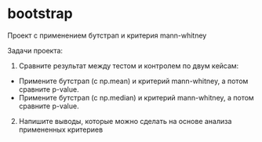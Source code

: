 # bootstrap
Проект с применением бутстрап и критерия mann-whitney

Задачи проекта:

1. Сравните результат между тестом и контролем по двум кейсам:
  - Примените бутстрап (с np.mean) и критерий mann-whitney, а потом сравните p-value.
  - Примените бутстрап (с np.median) и критерий mann-whitney, а потом сравните p-value.

2. Напишите выводы, которые можно сделать на основе анализа примененных критериев
